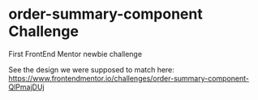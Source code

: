 # order-summary-component Challenge

First FrontEnd Mentor newbie challenge

See the design we were supposed to match here: https://www.frontendmentor.io/challenges/order-summary-component-QlPmajDUj
